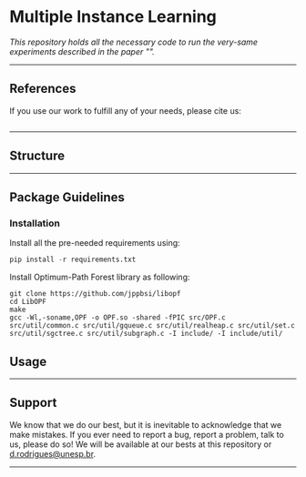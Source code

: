 # Multiple Instance Learning

*This repository holds all the necessary code to run the very-same experiments described in the paper "".*

---

## References

If you use our work to fulfill any of your needs, please cite us:

```

```

---

## Structure


---

## Package Guidelines

### Installation

Install all the pre-needed requirements using:

```Python
pip install -r requirements.txt
```

Install Optimum-Path Forest library as following:

```
git clone https://github.com/jppbsi/libopf
cd LibOPF
make
gcc -Wl,-soname,OPF -o OPF.so -shared -fPIC src/OPF.c src/util/common.c src/util/gqueue.c src/util/realheap.c src/util/set.c src/util/sgctree.c src/util/subgraph.c -I include/ -I include/util/
```

## Usage



---

## Support

We know that we do our best, but it is inevitable to acknowledge that we make mistakes. If you ever need to report a bug, report a problem, talk to us, please do so! We will be available at our bests at this repository or d.rodrigues@unesp.br.

---
